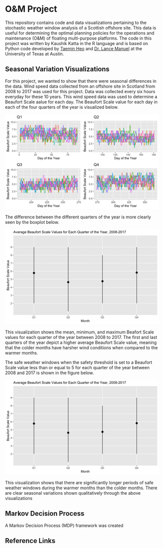 # O&M Project
  This repository contains code and data visualizations pertaining to the stochastic weather window analysis of a Scottish offshore site. This data is useful for determining the optimal planning policies for the operations and maintenance (O&M) of floating multi-purpose platforms. The code in this project was written by Kaushik Katta in the R language and is based on Python code developed by [Taemin Heo](http://taeminheo.com) and [Dr. Lance Manuel](https://lancemanuel.netlify.app/) at the University of Texas at Austin.

## Seasonal Variation Visualizations
  For this project, we wanted to show that there were seasonal differences in the data. Wind speed data collected from an offshore site in Scotland from 2008 to 2017 was used for this project. Data was collected every six hours everyday for these 10 years. This wind speed data was used to determine a Beaufort Scale aalue for each day. The Beaufort Scale value for each day in each of the four quarters of the year is visualized below.

  ![BeaufortByQuarter](/images/BeaufortByQuarter.png)

  The difference between the different quarters of the year is more clearly seen by the boxplot below.
 
 ![BeaufortBoxPlot](/images/BeaufortBoxPlot.png)

  This visualization shows the mean, minimum, and maximum Beafort Scale values for each quarter of the year between 2008 to 2017. The first and last quarters of the year depict a higher average Beaufort Scale value, meaning that the colder months have harsher wind conditions when compared to the warmer months.

  The safe weather windows when the safety threshold is set to a Beaufort Scale value less than or equal to 5 for each quarter of the year between 2008 and 2017 is shown in the figure below.
  
  ![BeaufortBoxPlot](/images/BeaufortBoxPlot.png)
  
  This visualization shows that there are significantly longer periods of safe weather windows during the warmer months than the colder months. There are clear seasonal variations shown qualitatively through the above visualizations
  
## Markov Decision Process
A Markov Decision Process (MDP) framework was created

## Reference Links
